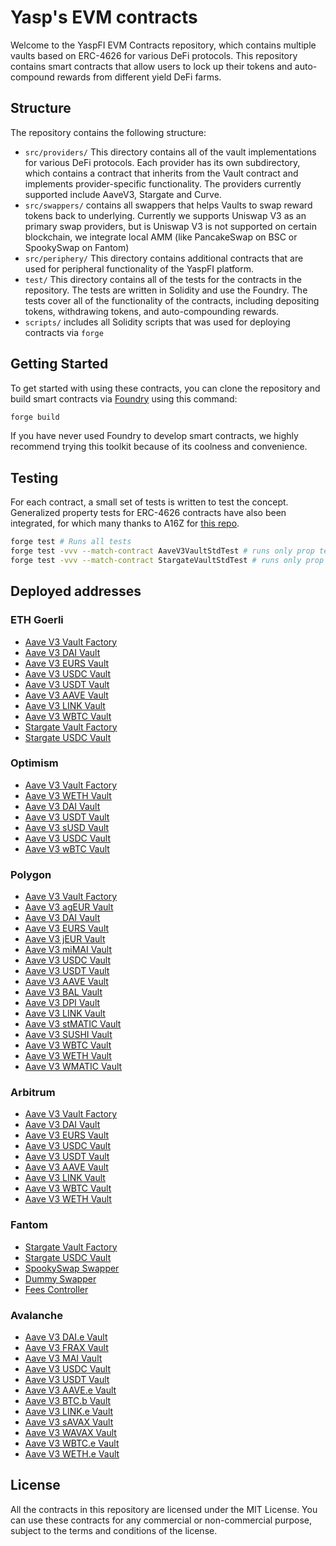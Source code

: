 # Yasp's EVM contracts

Welcome to the YaspFI EVM Contracts repository, which contains multiple vaults based on ERC-4626 for various DeFi protocols. This repository contains smart contracts that allow users to lock up their tokens and auto-compound rewards from different yield DeFi farms.

## Structure

The repository contains the following structure:

 - `src/providers/` This directory contains all of the vault implementations for various DeFi protocols. Each provider has its own subdirectory, which contains a contract that inherits from the Vault contract and implements provider-specific functionality. The providers currently supported include AaveV3, Stargate and Curve.
 - `src/swappers/` contains all swappers that helps Vaults to swap reward tokens back to underlying. Currently we supports Uniswap V3 as an primary swap providers, but is Uniswap V3 is not supported on certain blockchain, we integrate local AMM (like PancakeSwap on BSC or SpookySwap on Fantom)
 - `src/periphery/` This directory contains additional contracts that are used for peripheral functionality of the YaspFI platform.
 - `test/` This directory contains all of the tests for the contracts in the repository. The tests are written in Solidity and use the Foundry. The tests cover all of the functionality of the contracts, including depositing tokens, withdrawing tokens, and auto-compounding rewards.
 - `scripts/` includes all Solidity scripts that was used for deploying contracts via `forge`
## Getting Started
To get started with using these contracts, you can clone the repository and build smart contracts via [Foundry](https://book.getfoundry.sh/)  using this command:
```bash
forge build
```
If you have never used Foundry to develop smart contracts, we highly recommend trying this toolkit because of its coolness and convenience.

## Testing
For each contract, a small set of tests is written to test the concept. Generalized property tests for ERC-4626 contracts have also been integrated, for which many thanks to A16Z for [this repo](https://github.com/a16z/erc4626-tests).
```bash
forge test # Runs all tests
forge test -vvv --match-contract AaveV3VaultStdTest # runs only prop tests for AaveV3 Vault
forge test -vvv --match-contract StargateVaultStdTest # runs only prop tests for Stargate Vault
```

## Deployed addresses

### ETH Goerli

* [Aave V3 Vault Factory](https://goerli.etherscan.io/address/0x9D2AcB1D33eb6936650Dafd6e56c9B2ab0Dd680c)
* [Aave V3 DAI Vault](https://goerli.etherscan.io/address/0x7dDe8BE0fe5E06857F2C416326335787A7C3d30d)
* [Aave V3 EURS Vault](https://goerli.etherscan.io/address/0x0dBEc6Fa48962035B4361a6ED87c47721b6D65ED)
* [Aave V3 USDC Vault](https://goerli.etherscan.io/address/0xD7e182a1c10106Bc85b11d46E7bf7f76475D4FBa)
* [Aave V3 USDT Vault](https://goerli.etherscan.io/address/0x3f42c58162d3106e5Fc040A62a7982752b3DAA1A)
* [Aave V3 AAVE Vault](https://goerli.etherscan.io/address/0xc0FAD04d77643E79121f92DdcA8A60eaa22BDc4B)
* [Aave V3 LINK Vault](https://goerli.etherscan.io/address/0xeA5849d02ba5359174B025abeCcefB7CB4e2A17F)
* [Aave V3 WBTC Vault](https://goerli.etherscan.io/address/0xC796008f3Eb58a30Ef90EBE523b0b077a89aD6fD)
* [Stargate Vault Factory](https://goerli.etherscan.io/address/0x6a86dDcAC0fdc7f5F80BB9566085d4c65A5E3f71)
* [Stargate USDC Vault](https://goerli.etherscan.io/address/0xC796008f3Eb58a30Ef90EBE523b0b077a89aD6fD)

### Optimism

* [Aave V3 Vault Factory](https://optimistic.etherscan.io/address/0xd847253c30502af5ae84275c52f24b438fdd9fe7)
* [Aave V3 WETH Vault](https://optimistic.etherscan.io/address/0xe0a6da34e1fdd8b0e678010b57bbbb90d9544dfa)
* [Aave V3 DAI Vault](https://optimistic.etherscan.io/address/0x85c6cd5fc71af35e6941d7b53564ac0a68e09f5c)
* [Aave V3 USDT Vault](https://optimistic.etherscan.io/address/0x672b5984274e2a7ad18dfa7c871201d249ca147d)
* [Aave V3 sUSD Vault](https://optimistic.etherscan.io/address/0xef551ae7b9396d943e18ea645a8428825737fc22)
* [Aave V3 USDC Vault](https://optimistic.etherscan.io/address/0x6e6699e4b8ee4bf35e72a41fe366116ff4c5a3df)
* [Aave V3 wBTC Vault](https://optimistic.etherscan.io/address/0x0ea987512a89aaecde837b10d65389a0ab3c8c78)

### Polygon

* [Aave V3 Vault Factory](https://polygonscan.com/address/0x8eae291df7ade0b868d4495673fc595483a9cc24)
* [Aave V3 agEUR Vault](https://polygonscan.com/address/0x9f3047E59c9c541EA6d879e6993691b222796Bc2)
* [Aave V3 DAI Vault](https://polygonscan.com/address/0xfDc514B7118C7DD0737Aa0E18b797A595ADef25a)
* [Aave V3 EURS Vault](https://polygonscan.com/address/0xe51526E446EAa175C55f97E2E01D61bDD2e59D2F)
* [Aave V3 jEUR Vault](https://polygonscan.com/address/0x804bD3Dac4f1d917EC7b20A1A643DE4BB2ba4A05)
* [Aave V3 miMAI Vault](https://polygonscan.com/address/0xEF1e3c9659bA5D10C3284DB7e8e4a57946c88b5d)
* [Aave V3 USDC Vault](https://polygonscan.com/address/0xE7e168DB952b664985145A8Ae12E5Bc4ab101f41)
* [Aave V3 USDT Vault](https://polygonscan.com/address/0x85bAF672385e95d8bbB9841059893f1BA3a34Feb)
* [Aave V3 AAVE Vault](https://polygonscan.com/address/0x2A57f65d0472d7dC422D13A437BC99B5ADD80c6B)
* [Aave V3 BAL Vault](https://polygonscan.com/address/0xC7897f5b3C11e2d9D649dd9770dc7b01bE8129c6)
* [Aave V3 DPI Vault](https://polygonscan.com/address/0xE1B2C649a52fA7F6443486DA7Fd49802520ebB92)
* [Aave V3 LINK Vault](https://polygonscan.com/address/0xd7d10F062F9eb2102e3990513be162B48E2db4b4)
* [Aave V3 stMATIC Vault](https://polygonscan.com/address/0x4336AcDc02A4691b69244C55f5bf183E20a67E54)
* [Aave V3 SUSHI Vault](https://polygonscan.com/address/0x15768Bc22282620D37CCAB7eA71292189688E736)
* [Aave V3 WBTC Vault](https://polygonscan.com/address/0x7C9B0bbb1f29D3fB8e94211693F850c2fafAf275)
* [Aave V3 WETH Vault](https://polygonscan.com/address/0xeFd3f950Ec018ea9FBB49a5034dE9c33439fffbF)
* [Aave V3 WMATIC Vault](https://polygonscan.com/address/0x1d8072BbEb7e547f55c6Ff8f8561374AD6d2330D)

### Arbitrum
* [Aave V3 Vault Factory](https://arbiscan.io/address/0x8eae291df7ade0b868d4495673fc595483a9cc24)
* [Aave V3 DAI Vault](https://arbiscan.io/address/0x76735eCa0d4AdDD4B43398207cfF24d90e0cAe84)
* [Aave V3 EURS Vault](https://arbiscan.io/address/0x60b64E74cCba632aB0A8600F63Ec650E5b0B3A85)
* [Aave V3 USDC Vault](https://arbiscan.io/address/0x67129C42AD3a7381feD1411674D222ea9B670084)
* [Aave V3 USDT Vault](https://arbiscan.io/address/0xe7F87dc14961D80E028Daf1b4C39c4e0910bC4F0)
* [Aave V3 AAVE Vault](https://arbiscan.io/address/0x29D40E576Bd45Aa8c39D9643D4625763A307C5af)
* [Aave V3 LINK Vault](https://arbiscan.io/address/0xD159176DEE5e08a536E91a37Dc51e97f9003b35D)
* [Aave V3 WBTC Vault](https://arbiscan.io/address/0x2DE776423cbc3A4749cF9A9106C937E9a2d9f032)
* [Aave V3 WETH Vault](https://arbiscan.io/address/0x544d88794259Fa823f243831aF2e45F856A7aB3e)

### Fantom

* [Stargate Vault Factory](https://ftmscan.com/address/0x753b5bba84fa79dcc00bee0fcf53b839a782daa4)
* [Stargate USDC Vault](https://ftmscan.com/address/0x364f0dd479942d9a9b4a63c0b2b1700f31c9ae0b)
* [SpookySwap Swapper](https://ftmscan.com/address/0xdbf7876c13e765694a7acf8ac01284c3ef3ac810)
* [Dummy Swapper](https://ftmscan.com/address/0x8eae291df7ade0b868d4495673fc595483a9cc24)
* [Fees Controller](https://ftmscan.com/address/0x9d2acb1d33eb6936650dafd6e56c9b2ab0dd680c)

### Avalanche
* [Aave V3 DAI.e Vault](https://snowtrace.io/address/0x0a8EbE74eA8DC8FdBfb6A2b1F1fCFb572c6406EA)
* [Aave V3 FRAX Vault](https://snowtrace.io/address/0x77129F5f9F5C0538296bDAe777436c0DD27d75F8)
* [Aave V3 MAI Vault](https://snowtrace.io/address/0x8fD6D10f69C294Cf75c88328449Ed382Bc2b15eF)
* [Aave V3 USDC Vault](https://snowtrace.io/address/0x04CEEa256dD75AACc8B7B545f36899EA18377d94)
* [Aave V3 USDT Vault](https://snowtrace.io/address/0xf57A0A2F5d4EF27D3Bc90f05d0231D626cD10674)
* [Aave V3 AAVE.e Vault](https://snowtrace.io/address/0xbA5ecddc122c697466d9BcBdc59aaf1Da1C98C46)
* [Aave V3 BTC.b Vault](https://snowtrace.io/address/0xBa0bF1959Ad8822fd6cCE97BDBA4aF33556F08F8)
* [Aave V3 LINK.e Vault](https://snowtrace.io/address/0x9296d290fb97feB826af6F23688bC8dcB76Ba50F)
* [Aave V3 sAVAX Vault](https://snowtrace.io/address/0x8C9F2bE9A36766417bBff5546Acaadaf15D684D2)
* [Aave V3 WAVAX Vault](https://snowtrace.io/address/0x560EACaA2a7007a2DC26342A7D5da98baEfEdD35)
* [Aave V3 WBTC.e Vault](https://snowtrace.io/address/0x0486fD9eA0Ab8Ae1A0a7a4DC39F0F49517f2dec1)
* [Aave V3 WETH.e Vault](https://snowtrace.io/address/0x5dd836828cB262bE9519c6430dB1bf4cF1Ed850e)

## License
All the contracts in this repository are licensed under the MIT License. You can use these contracts for any commercial or non-commercial purpose, subject to the terms and conditions of the license.
